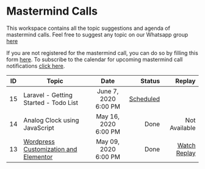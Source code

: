 # Mastermind Calls

This workspace contains all the topic suggestions and agenda of mastermind calls. Feel free to suggest any topic on our Whatsapp group [here](https://chat.whatsapp.com/2McwPtkYBWs5zMVuvCmkwQ)

If you are not registered for the mastermind call, you can do so by filling this form [here](https://forms.gle/gNonLKvJDGMaXkQf9). To subscribe to the calendar for upcoming mastermind call notifications [click here](https://calendar.google.com/calendar?cid=ODNiczFuNmJrYjRyMGxtbm00OTBvMWVjY3NAZ3JvdXAuY2FsZW5kYXIuZ29vZ2xlLmNvbQ).

| ID  | Topic                                                    |         Date         | Status |                                                                       Replay |
| --- | -------------------------------------------------------- | :------------------: | -----: | ---------------------------------------------------------------------------: |
| 15  | Laravel - Getting Started - Todo List                    | June 7, 2020 6:00 PM |  [Scheduled](https://meet.google.com/ocm-iocz-gna) |             |
| 14  | Analog Clock using JavaScript                            | May 16, 2020 6:00 PM |   Done |          Not Available |
| 13  | [Wordpress Customization and Elementor](/sessions/13.md) | May 09, 2020 6:00 PM |   Done | [Watch Replay](https://www.youtube.com/watch?v=EmD7Iwa55EE&feature=youtu.be) |

